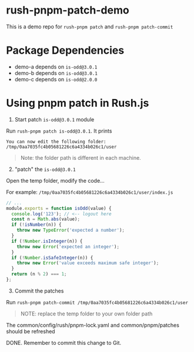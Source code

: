 # rush-pnpm-patch-demo

This is a demo repo for `rush-pnpm patch` and `rush-pnpm patch-commit`

# Package Dependencies

- demo-a depends on `is-odd@3.0.1`
- demo-b depends on `is-odd@3.0.1`
- demo-c depends on `is-odd@2.0.0`

# Using pnpm patch in Rush.js

1. Start patch `is-odd@3.0.1` module 

Run `rush-pnpm patch is-odd@3.0.1`. It prints

```
You can now edit the following folder: /tmp/0aa7035fc4b05681226c6a4334b026c1/user
```

> Note: the folder path is different in each machine.

2. "patch" the `is-odd@3.0.1`

Open the temp folder, modify the code...

For example: `/tmp/0aa7035fc4b05681226c6a4334b026c1/user/index.js`

```javascript
// ...
module.exports = function isOdd(value) {
  console.log('123'); // <-- logout here
  const n = Math.abs(value);
  if (!isNumber(n)) {
    throw new TypeError('expected a number');
  }
  if (!Number.isInteger(n)) {
    throw new Error('expected an integer');
  }
  if (!Number.isSafeInteger(n)) {
    throw new Error('value exceeds maximum safe integer');
  }
  return (n % 2) === 1;
};
```

3. Commit the patches

Run `rush-pnpm patch-commit /tmp/0aa7035fc4b05681226c6a4334b026c1/user`

> NOTE: replace the temp folder to your own folder path

The common/config/rush/pnpm-lock.yaml and common/pnpm/patches should be refreshed

DONE. Remember to commit this change to Git.